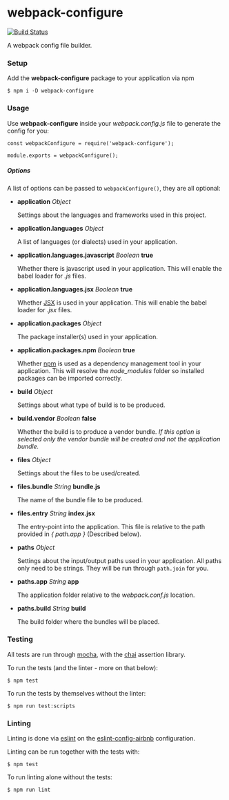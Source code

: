 # webpack-configure
[![Build Status](https://travis-ci.org/hvolschenk/webpack-configure.svg?branch=master)](https://travis-ci.org/hvolschenk/webpack-configure)

A webpack config file builder.

### Setup

Add the **webpack-configure** package to your application via npm

```
$ npm i -D webpack-configure
```

### Usage

Use **webpack-configure** inside your _webpack.config.js_ file to generate the config for you:

```
const webpackConfigure = require('webpack-configure');

module.exports = webpackConfigure();
```

##### Options

A list of options can be passed to `webpackConfigure()`, they are all optional:

* **application** _Object_

  Settings about the languages and frameworks used in this project.

* **application.languages** _Object_

  A list of languages (or dialects) used in your application.

* **application.languages.javascript** _Boolean_ **true**

  Whether there is javascript used in your application. This will enable the babel loader for _.js_
  files.

* **application.languages.jsx** _Boolean_ **true**

  Whether [JSX](https://jsx.github.io/) is used in your application. This will enable the babel
  loader for _.jsx_ files.

* **application.packages** _Object_

  The package installer(s) used in your application.

* **application.packages.npm** _Boolean_ **true**

  Whether [npm](https://www.npmjs.com/) is used as a dependency management tool in your application.
  This will resolve the _node_modules_ folder so installed packages can be imported correctly.

* **build** _Object_

  Settings about what type of build is to be produced.

* **build.vendor** _Boolean_ **false**

  Whether the build is to produce a vendor bundle. _If this option is selected only the vendor
  bundle will be created and not the application bundle._

* **files** _Object_

  Settings about the files to be used/created.

* **files.bundle** _String_ **bundle.js**

  The name of the bundle file to be produced.

* **files.entry** _String_ **index.jsx**

  The entry-point into the application. This file is relative to the path provided in _{ path.app }_ (Described below).

* **paths** _Object_

  Settings about the input/output paths used in your application. All paths only need to be strings.
  They will be run through `path.join` for you.

* **paths.app** _String_ **app**

  The application folder relative to the _webpack.conf.js_ location.

* **paths.build** _String_ **build**

  The build folder where the bundles will be placed.

### Testing

All tests are run through [mocha](https://mochajs.org/), with the [chai](http://chaijs.com/)
assertion library.

To run the tests (and the linter - more on that below):

```
$ npm test
```

To run the tests by themselves without the linter:

```
$ npm run test:scripts
```

### Linting

Linting is done via [eslint](http://eslint.org/) on the
[eslint-config-airbnb](https://www.npmjs.com/package/eslint-config-airbnb) configuration.

Linting can be run together with the tests with:

```
$ npm test
```

To run linting alone without the tests:

```
$ npm run lint
```
